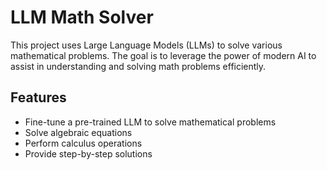 
# LLM Math Solver

This project uses Large Language Models (LLMs) to solve various mathematical problems. The goal is to leverage the power of modern AI to assist in understanding and solving math problems efficiently.

## Features
- Fine-tune a pre-trained LLM to solve mathematical problems
- Solve algebraic equations
- Perform calculus operations
- Provide step-by-step solutions